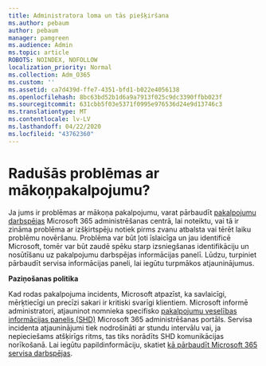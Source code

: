 ```yaml
---
title: Administratora loma un tās piešķiršana
ms.author: pebaum
author: pebaum
manager: pamgreen
ms.audience: Admin
ms.topic: article
ROBOTS: NOINDEX, NOFOLLOW
localization_priority: Normal
ms.collection: Adm_O365
ms.custom: ''
ms.assetid: ca7d439d-ffe7-4351-bfd1-b022e4056138
ms.openlocfilehash: 8bc63bd52b1d6a9a7913f025c9dc3390ffbb023f
ms.sourcegitcommit: 631cbb5f03e5371f0995e976536d24e9d13746c3
ms.translationtype: MT
ms.contentlocale: lv-LV
ms.lasthandoff: 04/22/2020
ms.locfileid: "43762360"
---
```

# <a name="experiencing-problems-with-a-cloud-service"></a>Radušās problēmas ar mākoņpakalpojumu?

Ja jums ir problēmas ar mākoņa pakalpojumu, varat pārbaudīt [pakalpojumu darbspējas](https://admin.microsoft.com/AdminPortal/Home#/servicehealth) Microsoft 365 administrēšanas centrā, lai noteiktu, vai tā ir zināma problēma ar izšķirtspēju notiek pirms zvanu atbalsta vai tērēt laiku problēmu novēršanu. Problēma var būt ļoti īslaicīga un jau identificē Microsoft, tomēr var būt zaudē spēku starp izsniegšanas identifikāciju un nosūtīšanu uz pakalpojumu darbspējas informācijas panelī. Lūdzu, turpiniet pārbaudīt servisa informācijas paneli, lai iegūtu turpmākos atjauninājumus.

**Paziņošanas politika**

Kad rodas pakalpojuma incidents, Microsoft atpazīst, ka savlaicīgi, mērķtiecīgi un precīzi sakari ir kritiski svarīgi klientiem. Microsoft informē administratori, atjauninot nomnieka specifisko [pakalpojumu veselības informācijas panelis (SHD)](https://admin.microsoft.com/AdminPortal/Home#/servicehealth) Microsoft 365 administrēšanas portāls. Servisa incidenta atjauninājumi tiek nodrošināti ar stundu intervālu vai, ja nepieciešams atšķirīgs ritms, tas tiks norādīts SHD komunikācijas norīkošanā. Lai iegūtu papildinformāciju, skatiet [kā pārbaudīt Microsoft 365 servisa darbspējas](https://docs.microsoft.com/office365/enterprise/view-service-health).


